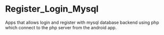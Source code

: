 # Register_Login_Mysql
Apps that allows login and register with mysql database backend using php which connect to the php server from the android app.

